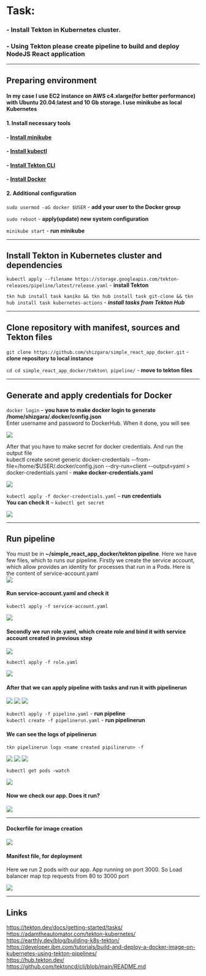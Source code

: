 # Task:
### - Install Tekton in Kubernetes cluster.
### - Using Tekton please create pipeline to build and deploy NodeJS React application


---


## Preparing environment

#### In my case I use EC2 instance on AWS c4.xlarge(for better performance) with Ubuntu 20.04:latest and 10 Gb storage. I use minikube as local Kubernetes

#### 1. Install necessary tools

####     - [Install minikube](https://minikube.sigs.k8s.io/docs/start/)
####     - [Install kubectl](https://kubernetes.io/docs/tasks/tools/install-kubectl-linux/)
####     - [Install Tekton CLI](https://tekton.dev/docs/cli/)
####     - [Install Docker](https://docs.docker.com/engine/install/ubuntu/)

#### 2. Additional configuration

`sudo usermod -aG docker $USER`   - **add your user to the Docker group**

`sudo reboot` - **apply(update) new system configuration**

`minikube start` - **run minikube**


---


## Install Tekton in Kubernetes cluster and dependencies

 `kubectl apply --filename https://storage.googleapis.com/tekton-releases/pipeline/latest/release.yaml` - **install Tekton**

 `tkn hub install task kaniko && tkn hub install task git-clone && tkn hub install task kubernetes-actions` - ___install tasks from Tekton Hub___


 ---


## Clone repository with manifest, sources and Tekton files

`git clone https://github.com/shizgara/simple_react_app_docker.git` - **clone repository to local instance**

`cd cd simple_react_app_docker/tekton\ pipeline/` - **move to tekton files**


---


## Generate and apply credentials for Docker

`docker login` – **you have to make docker login to generate  /home/shizgara/.docker/config.json**  
Enter username and password to DockerHub. When it done, you will see

![](https://github.com/shizgara/simple_react_app_docker/blob/main/screenshots/docker%20login.PNG)

After that you have to make secret for docker credentials. And run the output file  
kubectl create secret generic docker-credentials --from-file=/home/$USER/.docker/config.json --dry-run=client --output=yaml > docker-credentials.yaml - **make docker-credentials.yaml**

![](https://github.com/shizgara/simple_react_app_docker/blob/main/screenshots/docker-credentials.png)

`kubectl apply -f docker-credentials.yaml` – **run credentials**   
**You can check it** – `kubectl get secret`

![](https://github.com/shizgara/simple_react_app_docker/blob/main/screenshots/kubectl%20get%20secret.PNG)


---


## Run pipeline

You must be in **~/simple_react_app_docker/tekton pipeline**. Here we have few files, which to runs our pipeline.
Firstly we create the service account, which allow provides an identity for processes that run in a Pods. Here is the content of service-account.yaml  
 ![](https://github.com/shizgara/simple_react_app_docker/blob/main/screenshots/service%20account%20yaml.PNG)

#### Run service-account.yaml and check it  
`kubectl apply -f service-account.yaml`

![](https://github.com/shizgara/simple_react_app_docker/blob/main/screenshots/kubectl%20get%20service%20account.PNG)

#### Secondly we run role.yaml, which create role and bind it with service account created in previous step

![](https://github.com/shizgara/simple_react_app_docker/blob/main/screenshots/role%20yaml.PNG)

`kubectl apply -f role.yaml`

![](https://github.com/shizgara/simple_react_app_docker/blob/main/screenshots/kubectl%20get%20role.PNG)

#### After that we can apply pipeline with tasks and run it with pipelinerun

![](https://github.com/shizgara/simple_react_app_docker/blob/main/screenshots/pipiline1.PNG)
![](https://github.com/shizgara/simple_react_app_docker/blob/main/screenshots/pipiline2.PNG)
![](https://github.com/shizgara/simple_react_app_docker/blob/main/screenshots/pipilinerun.PNG)

`kubectl apply -f pipeline.yaml` - **run pipeline**  
`kubectl create -f pipelinerun.yaml` - **run pipelinerun**

#### We can see the logs of pipelinerun

`tkn pipelinerun logs <name created pipilinerun> -f`

![](https://github.com/shizgara/simple_react_app_docker/blob/main/screenshots/log1.PNG)
![](https://github.com/shizgara/simple_react_app_docker/blob/main/screenshots/log2.PNG)
![](https://github.com/shizgara/simple_react_app_docker/blob/main/screenshots/log3.PNG)

`kubectl get pods –watch`

![](https://github.com/shizgara/simple_react_app_docker/blob/main/screenshots/get%20pods.PNG)

#### Now we check our app. Does it run?

![](https://github.com/shizgara/simple_react_app_docker/blob/main/screenshots/check%20arun%20app.PNG)


---


#### Dockerfile for image creation

![](https://github.com/shizgara/simple_react_app_docker/blob/main/screenshots/dockerfile.PNG)

#### Manifest file, for deployment  

Here we run 2 pods with our app. App running on port 3000. So Load balancer map tcp requests from 80 to 3000 port

![](https://github.com/shizgara/simple_react_app_docker/blob/main/screenshots/manifest.PNG)


---


## Links
https://tekton.dev/docs/getting-started/tasks/  
https://adamtheautomator.com/tekton-kubernetes/  
https://earthly.dev/blog/building-k8s-tekton/  
https://developer.ibm.com/tutorials/build-and-deploy-a-docker-image-on-kubernetes-using-tekton-pipelines/  
https://hub.tekton.dev/  
https://github.com/tektoncd/cli/blob/main/README.md  
